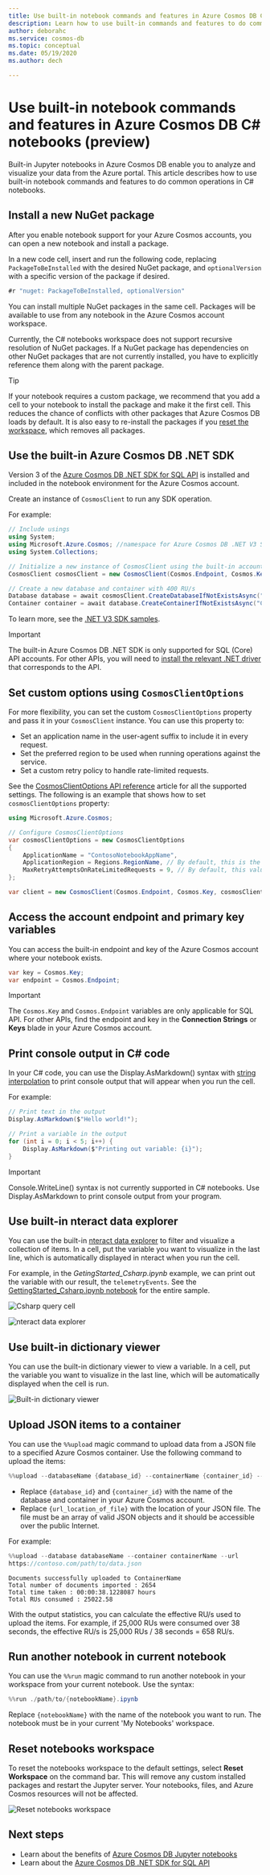 ```yaml
---
title: Use built-in notebook commands and features in Azure Cosmos DB C# notebooks (preview)
description: Learn how to use built-in commands and features to do common operations using Azure Cosmos DB's built-in C# notebooks.
author: deborahc
ms.service: cosmos-db
ms.topic: conceptual
ms.date: 05/19/2020
ms.author: dech

---
```


# Use built-in notebook commands and features in Azure Cosmos DB C# notebooks (preview)

Built-in Jupyter notebooks in Azure Cosmos DB enable you to analyze and visualize your data from the Azure portal. This article describes how to use built-in notebook commands and features to do common operations in C# notebooks.

## Install a new NuGet package
After you enable notebook support for your Azure Cosmos accounts, you can open a new notebook and install a package.

In a new code cell, insert and run the following code, replacing ``PackageToBeInstalled`` with the desired NuGet package, and ``optionalVersion`` with a specific version of the package if desired. 

```csharp
#r "nuget: PackageToBeInstalled, optionalVersion"
```

You can install multiple NuGet packages in the same cell. Packages will be available to use from any notebook in the Azure Cosmos account workspace. 

Currently, the C# notebooks workspace does not support recursive resolution of NuGet packages. If a NuGet package has dependencies on other NuGet packages that are not currently installed, you have to explicitly reference them along with the parent package.

> [!TIP]
> If your notebook requires a custom package, we recommend that you add a cell to your notebook to install the package and make it the first cell. This reduces the chance of conflicts with other packages that Azure Cosmos DB loads by default. It is also easy to re-install the packages if you [reset the workspace](#reset-notebooks-workspace), which removes all packages. 

## Use the built-in Azure Cosmos DB .NET SDK
Version 3 of the [Azure Cosmos DB .NET SDK for SQL API](https://github.com/Azure/azure-cosmos-dotnet-v3) is installed and included in the notebook environment for the Azure Cosmos account.

Create an instance of ``CosmosClient`` to run any SDK operation. 

For example:

```csharp
// Include usings
using System;
using Microsoft.Azure.Cosmos; //namespace for Azure Cosmos DB .NET V3 SDK
using System.Collections;

// Initialize a new instance of CosmosClient using the built-in account endpoint and key parameters
CosmosClient cosmosClient = new CosmosClient(Cosmos.Endpoint, Cosmos.Key);

// Create a new database and container with 400 RU/s
Database database = await cosmosClient.CreateDatabaseIfNotExistsAsync("DatabaseName");
Container container = await database.CreateContainerIfNotExistsAsync("ContainerName", "/partitionKey", 400);
```
To learn more, see the [.NET V3 SDK samples](https://github.com/Azure/azure-cosmos-dotnet-v3/tree/master/Microsoft.Azure.Cosmos.Samples/Usage). 

> [!IMPORTANT]
> The built-in Azure Cosmos DB .NET SDK is only supported for SQL (Core) API accounts. For other APIs, you will need to [install the relevant .NET driver](#install-a-new-nuget-package) that corresponds to the API. 

## Set custom options using ``CosmosClientOptions``
For more flexibility, you can set the custom ``CosmosClientOptions`` property and pass it in your ``CosmosClient`` instance. You can use this property to:

- Set an application name in the user-agent suffix to include it in every request.
- Set the preferred region to be used when running operations against the service.
- Set a custom retry policy to handle rate-limited requests.

See the [CosmosClientOptions API reference](/dotnet/api/microsoft.azure.cosmos.cosmosclientoptions) article for all the supported settings. The following is an example that shows how to set `cosmosClientOptions` property:

```csharp
using Microsoft.Azure.Cosmos;

// Configure CosmosClientOptions
var cosmosClientOptions = new CosmosClientOptions
{
    ApplicationName = "ContosoNotebookAppName",
    ApplicationRegion = Regions.RegionName, // By default, this is the region you first created your account in
    MaxRetryAttemptsOnRateLimitedRequests = 9, // By default, this value is 9
};

var client = new CosmosClient(Cosmos.Endpoint, Cosmos.Key, cosmosClientOptions);
```

## Access the account endpoint and primary key variables
You can access the built-in endpoint and key of the Azure Cosmos account where your notebook exists.

```csharp
var key = Cosmos.Key;
var endpoint = Cosmos.Endpoint;
```

> [!IMPORTANT]
> The ``Cosmos.Key`` and ``Cosmos.Endpoint`` variables are only applicable for SQL API. For other APIs, find the endpoint and key in the **Connection Strings** or **Keys** blade in your Azure Cosmos account.  

## Print console output in C# code
In your C# code, you can use the Display.AsMarkdown() syntax with [string interpolation](/dotnet/csharp/language-reference/tokens/interpolated) to print console output that will appear when you run the cell. 

For example: 

```csharp
// Print text in the output
Display.AsMarkdown($"Hello world!");

// Print a variable in the output
for (int i = 0; i < 5; i++) {
    Display.AsMarkdown($"Printing out variable: {i}");
}
```
> [!IMPORTANT]
> Console.WriteLine() syntax is not currently supported in C# notebooks. Use Display.AsMarkdown to print console output from your program. 

## Use built-in nteract data explorer
You can use the built-in [nteract data explorer](https://blog.nteract.io/designing-the-nteract-data-explorer-f4476d53f897) to filter and visualize a collection of items. In a cell, put the variable you want to visualize in the last line, which is automatically displayed in nteract when you run the cell.

For example, in the *GetingStarted_Csharp.ipynb* example, we can print out the variable with our result, the ``telemetryEvents``. See the [GettingStarted_Csharp.ipynb notebook](https://github.com/Azure-Samples/cosmos-notebooks/blob/master/CSharp_quickstarts/GettingStarted_CSharp.ipynb) for the entire sample. 

![Csharp query cell](media/use-notebook-features-and-commands/csharp-query-cell.png)

![nteract data explorer](media/use-notebook-features-and-commands/csharp-nteract-built-in-chart.png)

## Use built-in dictionary viewer
You can use the built-in dictionary viewer to view a variable. In a cell, put the variable you want to visualize in the last line, which will be automatically displayed when the cell is run.

![Built-in dictionary viewer](media/use-notebook-features-and-commands/csharp-built-in-dictionary-viewer.png)

## Upload JSON items to a container
You can use the ``%%upload`` magic command to upload data from a JSON file to a specified Azure Cosmos container. Use the following command to upload the items:

```csharp
%%upload --databaseName {database_id} --containerName {container_id} --url {url_location_of_file}
```

- Replace ``{database_id}`` and ``{container_id}`` with the name of the database and container in your Azure Cosmos account. 
- Replace ``{url_location_of_file}`` with the location of your JSON file. The file must be an array of valid JSON objects and it should be accessible over the public Internet.

For example:

```csharp
%%upload --database databaseName --container containerName --url 
https://contoso.com/path/to/data.json
```
```
Documents successfully uploaded to ContainerName
Total number of documents imported : 2654
Total time taken : 00:00:38.1228087 hours
Total RUs consumed : 25022.58
```
With the output statistics, you can calculate the effective RU/s used to upload the items. For example, if 25,000 RUs were consumed over 38 seconds, the effective RU/s is 25,000 RUs / 38 seconds = 658 RU/s.

## Run another notebook in current notebook 
You can use the ``%%run`` magic command to run another notebook in your workspace from your current notebook. Use the syntax:

```csharp
%%run ./path/to/{notebookName}.ipynb
```
Replace ``{notebookName}`` with the name of the notebook you want to run. The notebook must be in your current 'My Notebooks' workspace. 

## Reset notebooks workspace
To reset the notebooks workspace to the default settings, select **Reset Workspace** on the command bar. This will remove any custom installed packages and restart the Jupyter server. Your notebooks, files, and Azure Cosmos resources will not be affected.  

![Reset notebooks workspace](media/use-notebook-features-and-commands/reset-workspace.png)

## Next steps

- Learn about the benefits of [Azure Cosmos DB Jupyter notebooks](cosmosdb-jupyter-notebooks.md)
- Learn about the [Azure Cosmos DB .NET SDK for SQL API](https://github.com/Azure/azure-cosmos-dotnet-v3)
